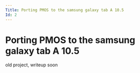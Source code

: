 ```yaml
---
Title: Porting PMOS to the samsung galaxy tab A 10.5
Id: 2
---
```


# Porting PMOS to the samsung galaxy tab A 10.5
old project, writeup soon
